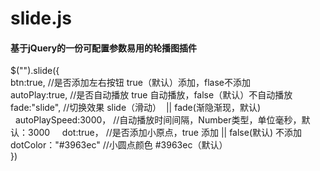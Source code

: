 # slide.js
#### 基于jQuery的一份可配置参数易用的轮播图插件

$("").slide({     
   btn:true,                  //是否添加左右按钮 true（默认）添加，flase不添加      
   autoPlay:true,             //是否自动播放 true 自动播放，false（默认）不自动播放     
   fade:"slide",              //切换效果 slide（滑动）  || fade(渐隐渐现，默认)     
   autoPlaySpeed:3000，       //自动播放时间间隔，Number类型，单位毫秒，默认：3000     
   dot:true，                 //是否添加小原点，true 添加 || false(默认) 不添加      
   dotColor："#3963ec"        //小圆点颜色 #3963ec（默认）     
})
